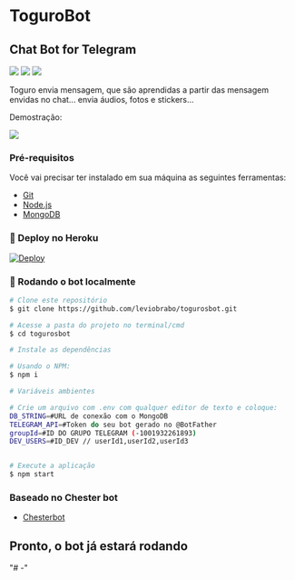 ﻿# ToguroBot

## Chat Bot for Telegram

[![](https://img.shields.io/badge/Telegram-@togurosbot-blue)](https://t.me/TogurosBot)
[![](https://img.shields.io/badge/Suporte-@kylorensbot-1b2069)](https://t.me/kylorensbot)
[![](https://img.shields.io/badge/Telegram-Update_Toguro-blue)](https://t.me/togurovisao)

Toguro envia mensagem, que são aprendidas a partir das mensagem envidas no chat... envia áudios, fotos e stickers...

Demostração:

[![](https://i.imgur.com/qc6PrG8.png)](#)

### Pré-requisitos

Você vai precisar ter instalado em sua máquina as seguintes ferramentas:

-   [Git](https://git-scm.com)
-   [Node.js](https://nodejs.org/en/)
-   [MongoDB](https://cloud.mongodb.com/)

### 🤖 Deploy no Heroku

[![Deploy](https://www.herokucdn.com/deploy/button.svg)](https://heroku.com/deploy)

### 🤖 Rodando o bot localmente

```bash
# Clone este repositório
$ git clone https://github.com/leviobrabo/togurosbot.git

# Acesse a pasta do projeto no terminal/cmd
$ cd togurosbot

# Instale as dependências

# Usando o NPM:
$ npm i

# Variáveis ambientes

# Crie um arquivo com .env com qualquer editor de texto e coloque:
DB_STRING=#URL de conexão com o MongoDB
TELEGRAM_API=#Token do seu bot gerado no @BotFather
groupId=#ID DO GRUPO TELEGRAM (-1001932261893)
DEV_USERS=#ID_DEV // userId1,userId2,userId3


# Execute a aplicação
$ npm start

```

### Baseado no Chester bot

-   [Chesterbot](https://github.com/Rev3rs1d/chesterbot)

## Pronto, o bot já estará rodando
"# -" 
